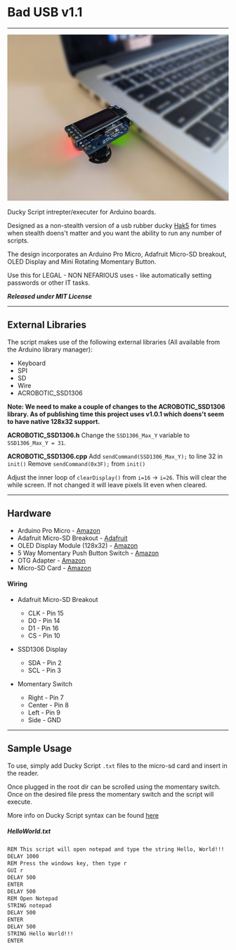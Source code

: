 # Bad USB v1.1
---
![Bad USB Installed](/Bad-usb-Assem.jpg)

Ducky Script intrepter/executer for Arduino boards. 

Designed as a non-stealth version of a usb rubber ducky [Hak5](https://hak5.org/products/usb-rubber-ducky-deluxe) for times when stealth doens't matter and you want the ability to run any number of scripts.

The design incorporates an Arduino Pro Micro, Adafruit Micro-SD breakout, OLED Display and Mini Rotating Momentary Button. 

Use this for LEGAL - NON NEFARIOUS uses - like automatically setting passwords or other IT tasks.

***Released under MIT License***

---

## External Libraries

The script makes use of the following external libraries (All available from the Arduino library manager):
- Keyboard
- SPI
- SD
- Wire
- ACROBOTIC_SSD1306

**Note: We need to make a couple of changes to the ACROBOTIC_SSD1306 library. As of publishing time this project uses v1.0.1 which doens't seem to have native 128x32 support.** 

**ACROBOTIC_SSD1306.h**
Change the `SSD1306_Max_Y` variable to `SSD1306_Max_Y = 31`. 

**ACROBOTIC_SSD1306.cpp**
Add `sendCommand(SSD1306_Max_Y);` to line 32 in `init()`
Remove `sendCommand(0x3F);` from `init()`

Adjust the inner loop of `clearDisplay()` from `i=16` -> `i=26`. This will clear the while screen. If not changed it will leave pixels lit even when cleared.

---

## Hardware

- Arduino Pro Micro - [Amazon](https://www.amazon.com/ARCELI-Atmega32U4-Bootloadered-Development-Microcontroller/dp/B07J2Q3ZD5/ref=sr_1_12_sspa?dchild=1&keywords=Arduino+Pro+Micro&qid=1631213734&sr=8-12-spons&psc=1&spLa=ZW5jcnlwdGVkUXVhbGlmaWVyPUEyTldSSlpVNDdHSVY5JmVuY3J5cHRlZElkPUEwMjUzNzE2MTdEUTI0VUlYOTRZUCZlbmNyeXB0ZWRBZElkPUEwNTgzMDMxVllKNDBaUldENjVUJndpZGdldE5hbWU9c3BfbXRmJmFjdGlvbj1jbGlja1JlZGlyZWN0JmRvTm90TG9nQ2xpY2s9dHJ1ZQ==)
- Adafruit Micro-SD Breakout - [Adafruit](https://www.adafruit.com/product/254)
- OLED Display Module (128x32) - [Amazon](https://www.amazon.com/dp/B079BN2J8V/?coliid=I3BBVOU5FFFGML&colid=3Q4TZ7VNGY5YL&psc=1&ref_=lv_ov_lig_dp_it)
- 5 Way Momentary Push Button Switch - [Amazon](https://www.amazon.com/dp/B0147XLUVS/?coliid=I3BRLOD3YZ3PQI&colid=3Q4TZ7VNGY5YL&psc=1&ref_=lv_ov_lig_dp_it)
- OTG Adapter - [Amazon](https://www.amazon.com/dp/B015GZOHKW/?coliid=I2I3R53QJ40H8L&colid=3Q4TZ7VNGY5YL&psc=1&ref_=lv_ov_lig_dp_it)
- Micro-SD Card - [Amazon](https://www.amazon.com/SanDisk-128GB-MicroSDXC-Ultra-Memory/dp/B07XDCZ9J3/ref=sr_1_11?dchild=1&keywords=micro+sd+card&qid=1631213922&sr=8-11)

#### Wiring
- Adafruit Micro-SD Breakout
    - CLK    - Pin 15
    - D0     - Pin 14
    - D1     - Pin 16
    - CS     - Pin 10

- SSD1306 Display
    - SDA    - Pin 2
    - SCL    - Pin 3

- Momentary Switch
    - Right  - Pin 7
    - Center - Pin 8
    - Left   - Pin 9
    - Side   - GND

---

## Sample Usage

To use, simply add Ducky Script `.txt` files to the micro-sd card and insert in the reader. 

Once plugged in the root dir can be scrolled using the momentary switch. Once on the desired file press the momentary switch and the script will execute. 

More info on Ducky Script syntax can be found [here](https://docs.hak5.org/hc/en-us/articles/360010555153-Ducky-Script-the-USB-Rubber-Ducky-language)

##### HelloWorld.txt
```
REM This script will open notepad and type the string Hello, World!!!
DELAY 1000
REM Press the windows key, then type r 
GUI r
DELAY 500
ENTER
DELAY 500
REM Open Notepad
STRING notepad
DELAY 500
ENTER
DELAY 500
STRING Hello World!!!
ENTER
```
